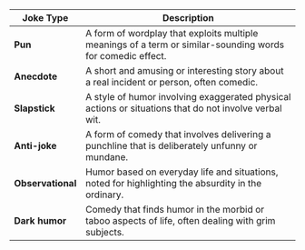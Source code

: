 | **Joke Type**     | **Description**                                                    |
|-------------------|--------------------------------------------------------------------|
| **Pun**           | A form of wordplay that exploits multiple meanings of a term or similar-sounding words for comedic effect. |
| **Anecdote**      | A short and amusing or interesting story about a real incident or person, often comedic.                  |
| **Slapstick**     | A style of humor involving exaggerated physical actions or situations that do not involve verbal wit.     |
| **Anti-joke**     | A form of comedy that involves delivering a punchline that is deliberately unfunny or mundane.            |
| **Observational** | Humor based on everyday life and situations, noted for highlighting the absurdity in the ordinary.        |
| **Dark humor**    | Comedy that finds humor in the morbid or taboo aspects of life, often dealing with grim subjects.         |
